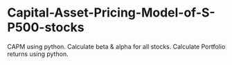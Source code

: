 # Capital-Asset-Pricing-Model-of-S-P500-stocks
CAPM using python.
Calculate beta & alpha for all stocks.
Calculate Portfolio returns using python.
